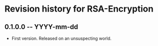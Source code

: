 # Revision history for RSA-Encryption

## 0.1.0.0 -- YYYY-mm-dd

* First version. Released on an unsuspecting world.
